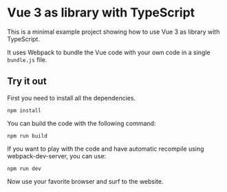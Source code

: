 # Vue 3 as library with TypeScript

This is a minimal example project showing how to use Vue 3 as library with TypeScript.

It uses Webpack to bundle the Vue code with your own code in a single `bundle.js` file.

## Try it out

First you need to install all the dependencies.

```cli
npm install
```

You can build the code with the following command:

```cli
npm run build
```

If you want to play with the code and have automatic recompile using webpack-dev-server, you can use:

```cli
npm run dev
```

Now use your favorite browser and surf to the website.
